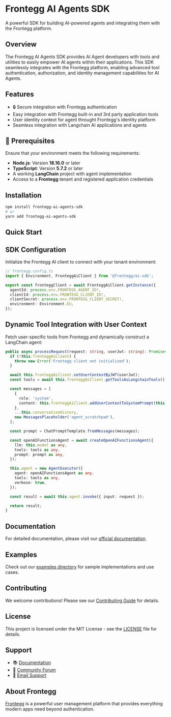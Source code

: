 # Frontegg AI Agents SDK

A powerful SDK for building AI-powered agents and integrating them with the Frontegg platform.

## Overview

The Frontegg AI Agents SDK provides AI Agent developers with tools and utilities to easily empower AI agents within their applications. This SDK seamlessly integrates with the Frontegg platform, enabling advanced tool authentication, authorization, and identity management capabilities for AI Agents.

## Features

- 🔒 Secure integration with Frontegg authentication
- Easy integration with Frontegg built-in and 3rd party application tools
- User identity context for agent throught Frontegg's identity platform
- Seamless integration with Langchain AI applications and agents

## 🚀 Prerequisites

Ensure that your environment meets the following requirements:

- **Node.js**: Version **18.16.0** or later
- **TypeScript**: Version **5.7.2** or later
- A working **LangChain** project with agent implementation
- Access to a **Frontegg** tenant and registered application credentials

## Installation

```bash
npm install frontegg-ai-agents-sdk
# or
yarn add frontegg-ai-agents-sdk
```

## Quick Start

## SDK Configuration

Initialize the Frontegg AI client to connect with your tenant environment:

```ts
// frontegg.config.ts
import { Environment, FronteggAiClient } from '@frontegg/ai-sdk';

export const fronteggClient = await FronteggAiClient.getInstance({
  agentId: process.env.FRONTEGG_AGENT_ID!,
  clientId: process.env.FRONTEGG_CLIENT_ID!,
  clientSecret: process.env.FRONTEGG_CLIENT_SECRET!,
  environment: Environment.EU,
});
```

## Dynamic Tool Integration with User Context

Fetch user-specific tools from Frontegg and dynamically construct a LangChain agent:

```ts
public async processRequest(request: string, userJwt: string): Promise<any> {
  if (!this.fronteggAiClient) {
    throw new Error('Frontegg client not initialized');
  }

  await this.fronteggAiClient.setUserContextByJWT(userJwt);
  const tools = await this.fronteggAiClient.getToolsAsLangchainTools();

  const messages = [
    {
      role: 'system',
      content: this.fronteggAiClient.addUserContextToSystemPrompt(this.systemMessage),
    },
    ...this.conversationHistory,
    new MessagesPlaceholder('agent_scratchpad'),
  ];

  const prompt = ChatPromptTemplate.fromMessages(messages);

  const openAIFunctionsAgent = await createOpenAIFunctionsAgent({
    llm: this.model as any,
    tools: tools as any,
    prompt: prompt as any,
  });

  this.agent = new AgentExecutor({
    agent: openAIFunctionsAgent as any,
    tools: tools as any,
    verbose: true,
  });

  const result = await this.agent.invoke({ input: request });

  return result;
}
```

## Documentation

For detailed documentation, please visit our [official documentation](https://docs.frontegg.com/ai-agents).

## Examples

Check out our [examples directory](./examples) for sample implementations and use cases.

## Contributing

We welcome contributions! Please see our [Contributing Guide](CONTRIBUTING.md) for details.

## License

This project is licensed under the MIT License - see the [LICENSE](LICENSE) file for details.

## Support

- 📚 [Documentation](https://docs.frontegg.com/ai-agents)
- 💬 [Community Forum](https://community.frontegg.com)
- 📧 [Email Support](mailto:support@frontegg.com)

## About Frontegg

[Frontegg](https://frontegg.com) is a powerful user management platform that provides everything modern apps need beyond authentication.
